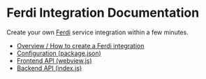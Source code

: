 # Ferdi Integration Documentation
Create your own [Ferdi](https://getferdi.com) service integration within a few minutes.

* [Overview / How to create a Ferdi integration](integration.md)
* [Configuration (package.json)](configuration.md)
* [Frontend API (webview.js)](frontend_api.md)
* [Backend API (index.js)](backend_api.md)
